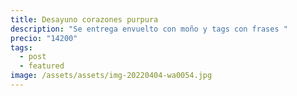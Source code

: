 ```yaml
---
title: Desayuno corazones purpura
description: "Se entrega envuelto con moño y tags con frases "
precio: "14200"
tags:
  - post
  - featured
image: /assets/assets/img-20220404-wa0054.jpg
---
```

